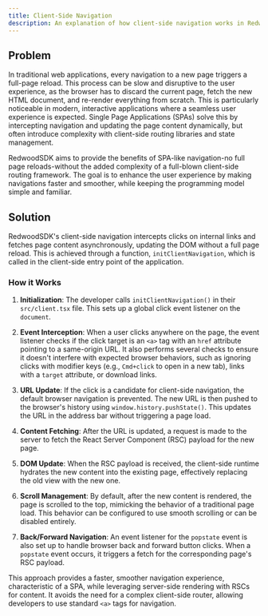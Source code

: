 ```yaml
---
title: Client-Side Navigation
description: An explanation of how client-side navigation works in RedwoodSDK, providing a Single Page App (SPA) like experience.
---
```


## Problem

In traditional web applications, every navigation to a new page triggers a full-page reload. This process can be slow and disruptive to the user experience, as the browser has to discard the current page, fetch the new HTML document, and re-render everything from scratch. This is particularly noticeable in modern, interactive applications where a seamless user experience is expected. Single Page Applications (SPAs) solve this by intercepting navigation and updating the page content dynamically, but often introduce complexity with client-side routing libraries and state management.

RedwoodSDK aims to provide the benefits of SPA-like navigation-no full page reloads-without the added complexity of a full-blown client-side routing framework. The goal is to enhance the user experience by making navigations faster and smoother, while keeping the programming model simple and familiar.

## Solution

RedwoodSDK's client-side navigation intercepts clicks on internal links and fetches page content asynchronously, updating the DOM without a full page reload. This is achieved through a function, `initClientNavigation`, which is called in the client-side entry point of the application.

### How it Works

1.  **Initialization**: The developer calls `initClientNavigation()` in their `src/client.tsx` file. This sets up a global click event listener on the `document`.

2.  **Event Interception**: When a user clicks anywhere on the page, the event listener checks if the click target is an `<a>` tag with an `href` attribute pointing to a same-origin URL. It also performs several checks to ensure it doesn't interfere with expected browser behaviors, such as ignoring clicks with modifier keys (e.g., `Cmd+click` to open in a new tab), links with a `target` attribute, or download links.

3.  **URL Update**: If the click is a candidate for client-side navigation, the default browser navigation is prevented. The new URL is then pushed to the browser's history using `window.history.pushState()`. This updates the URL in the address bar without triggering a page load.

4.  **Content Fetching**: After the URL is updated, a request is made to the server to fetch the React Server Component (RSC) payload for the new page.

5.  **DOM Update**: When the RSC payload is received, the client-side runtime hydrates the new content into the existing page, effectively replacing the old view with the new one.

6.  **Scroll Management**: By default, after the new content is rendered, the page is scrolled to the top, mimicking the behavior of a traditional page load. This behavior can be configured to use smooth scrolling or can be disabled entirely.

7.  **Back/Forward Navigation**: An event listener for the `popstate` event is also set up to handle browser back and forward button clicks. When a `popstate` event occurs, it triggers a fetch for the corresponding page's RSC payload.

This approach provides a faster, smoother navigation experience, characteristic of a SPA, while leveraging server-side rendering with RSCs for content. It avoids the need for a complex client-side router, allowing developers to use standard `<a>` tags for navigation.
